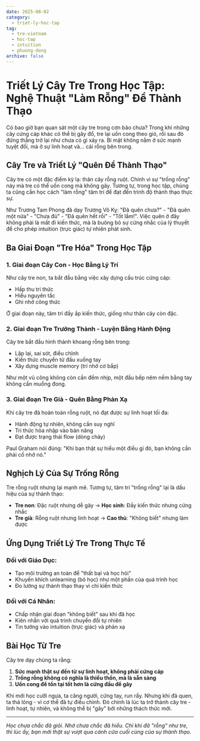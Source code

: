 ```yaml
---
date: 2025-08-02
category:
  - triet-ly-hoc-tap
tag:
  - tre-vietnam
  - hoc-tap
  - intuition
  - phuong-dong
archive: false
---
```


# Triết Lý Cây Tre Trong Học Tập: Nghệ Thuật "Làm Rỗng" Để Thành Thạo

Có bao giờ bạn quan sát một cây tre trong cơn bão chưa? Trong khi những cây cứng cáp khác có thể bị gãy đổ, tre lại uốn cong theo gió, rồi sau đó đứng thẳng trở lại như chưa có gì xảy ra. Bí mật không nằm ở sức mạnh tuyệt đối, mà ở sự linh hoạt và... cái rỗng bên trong.

## Cây Tre và Triết Lý "Quên Để Thành Thạo"

Cây tre có một đặc điểm kỳ lạ: thân cây rỗng ruột. Chính vì sự "trống rỗng" này mà tre có thể uốn cong mà không gãy. Tương tự, trong học tập, chúng ta cũng cần học cách "làm rỗng" tâm trí để đạt đến trình độ thành thạo thực sự.

Như Trương Tam Phong đã dạy Trương Vô Kỵ: "Đã quên chưa?" - "Đã quên một nửa" - "Chưa đủ" - "Đã quên hết rồi" - "Tốt lắm!". Việc quên ở đây không phải là mất đi kiến thức, mà là buông bỏ sự cứng nhắc của lý thuyết để cho phép intuition (trực giác) tự nhiên phát sinh.

## Ba Giai Đoạn "Tre Hóa" Trong Học Tập

### 1. Giai đoạn Cây Con - Học Bằng Lý Trí

Như cây tre non, ta bắt đầu bằng việc xây dựng cấu trúc cứng cáp:

- Hấp thu tri thức
- Hiểu nguyên tắc
- Ghi nhớ công thức

Ở giai đoạn này, tâm trí đầy ắp kiến thức, giống như thân cây còn đặc.

### 2. Giai đoạn Tre Trưởng Thành - Luyện Bằng Hành Động

Cây tre bắt đầu hình thành khoang rỗng bên trong:

- Lặp lại, sai sót, điều chỉnh
- Kiến thức chuyển từ đầu xuống tay
- Xây dựng muscle memory (trí nhớ cơ bắp)

Như một vũ công không còn cần đếm nhịp, một đầu bếp nêm nếm bằng tay không cần muỗng đong.

### 3. Giai đoạn Tre Già - Quên Bằng Phản Xạ

Khi cây tre đã hoàn toàn rỗng ruột, nó đạt được sự linh hoạt tối đa:

- Hành động tự nhiên, không cần suy nghĩ
- Tri thức hòa nhập vào bản năng
- Đạt được trạng thái flow (dòng chảy)

Paul Graham nói đúng: "Khi bạn thật sự hiểu một điều gì đó, bạn không cần phải cố nhớ nó."

## Nghịch Lý Của Sự Trống Rỗng

Tre rỗng ruột nhưng lại mạnh mẽ. Tương tự, tâm trí "trống rỗng" lại là dấu hiệu của sự thành thạo:

- **Tre non**: Đặc ruột nhưng dễ gãy → **Học sinh**: Đầy kiến thức nhưng cứng nhắc
- **Tre già**: Rỗng ruột nhưng linh hoạt → **Cao thủ**: "Không biết" nhưng làm được

## Ứng Dụng Triết Lý Tre Trong Thực Tế

### Đối với Giáo Dục:

- Tạo môi trường an toàn để "thất bại và học hỏi"
- Khuyến khích unlearning (bỏ học) như một phần của quá trình học
- Đo lường sự thành thạo thay vì chỉ kiến thức

### Đối với Cá Nhân:

- Chấp nhận giai đoạn "không biết" sau khi đã học
- Kiên nhẫn với quá trình chuyển đổi tự nhiên
- Tin tưởng vào intuition (trực giác) và phản xạ

## Bài Học Từ Tre

Cây tre dạy chúng ta rằng:

1. **Sức mạnh thật sự đến từ sự linh hoạt, không phải cứng cáp**
2. **Trống rỗng không có nghĩa là thiếu thốn, mà là sẵn sàng**
3. **Uốn cong để tồn tại tốt hơn là cứng đầu để gãy**

Khi mới học cưỡi ngựa, ta căng người, cứng tay, run rẩy. Nhưng khi đã quen, ta thả lỏng - vì cơ thể đã tự điều chỉnh. Đó chính là lúc ta trở thành cây tre - linh hoạt, tự nhiên, và không thể bị "gãy" bởi những thách thức mới.

---

_Học chưa chắc đã giỏi. Nhớ chưa chắc đã hiểu. Chỉ khi đã "rỗng" như tre, thì lúc ấy, bạn mới thật sự vượt qua cánh cửa cuối cùng của sự thành thạo._
